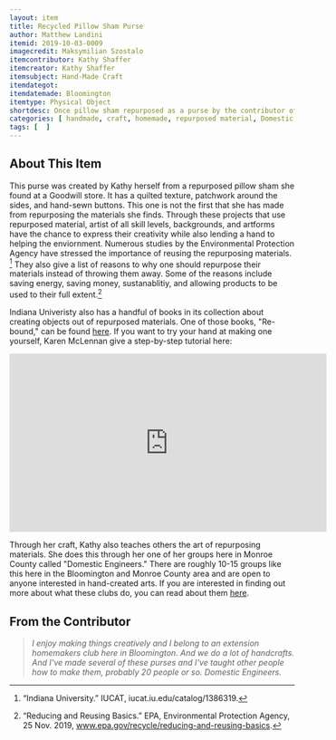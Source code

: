 ```yaml
---
layout: item
title: Recycled Pillow Sham Purse
author: Matthew Landini
itemid: 2019-10-03-0009
imagecredit: Maksymilian Szostalo
itemcontributor: Kathy Shaffer
itemcreator: Kathy Shaffer
itemsubject: Hand-Made Craft
itemdategot: 
itemdatemade: Bloomington
itemtype: Physical Object
shortdesc: Once pillow sham repurposed as a purse by the contributor of the object.
categories: [ handmade, craft, homemade, repurposed material, Domestic Engineers ]
tags: [  ]
---
```

## About This Item
This purse was created by Kathy herself from a repurposed pillow sham she found at a Goodwill store. It has a quilted texture, patchwork around the sides, and hand-sewn buttons. This one is not the first that she has made from repurposing the materials she finds. Through these projects that use repurposed material, artist of all skill levels, backgrounds, and artforms have the chance to express their creativity while also lending a hand to helping the enviornment. Numerous studies by the Environmental Protection Agency have stressed the importance of reusing the repurposing materials. [^1] They also give a list of reasons to why one should repurpose their materials instead of throwing them away. Some of the reasons include saving energy, saving money, sustanablitiy, and allowing products to be used to their full extent.[^2] 

Indiana Univeristy also has a handful of books in its collection about creating objects out of repurposed materials. One of those books, "Re-bound," can be found [here](https://iucat.iu.edu/catalog/9094228). If you want to try your hand at making one yourself, Karen McLennan give a step-by-step tutorial here:
<iframe width="560" height="315" src="https://www.youtube.com/embed/nUnYUFs_KYY" frameborder="0" allow="accelerometer; autoplay; encrypted-media; gyroscope; picture-in-picture" allowfullscreen></iframe>


Through her craft, Kathy also teaches others the art of repurposing materials. She does this through her one of her groups here in Monroe County called "Domestic Engineers." There are roughly 10-15 groups like this here in the Bloomington and Monroe County area and are open to anyone interested in hand-created arts. If you are interested in finding out more about what these clubs do, you can read about them [here](https://www.hoosiertimes.com/herald_times_online/life/at_home/mceha-clubs-share-their-passion-for-the-home/article_89aef3a6-35f9-5d8b-a662-b05eccf305c7.html). 

## From the Contributor

>*I enjoy making things creatively and I belong to an extension homemakers club here in Bloomington. And we do a lot of handcrafts. And I've made several of these purses and I've taught other people how to make them, probably 20 people or so. Domestic Engineers.*

[^1]: “Indiana University.” IUCAT, iucat.iu.edu/catalog/1386319.
[^2]: “Reducing and Reusing Basics.” EPA, Environmental Protection Agency, 25 Nov. 2019, www.epa.gov/recycle/reducing-and-reusing-basics.
